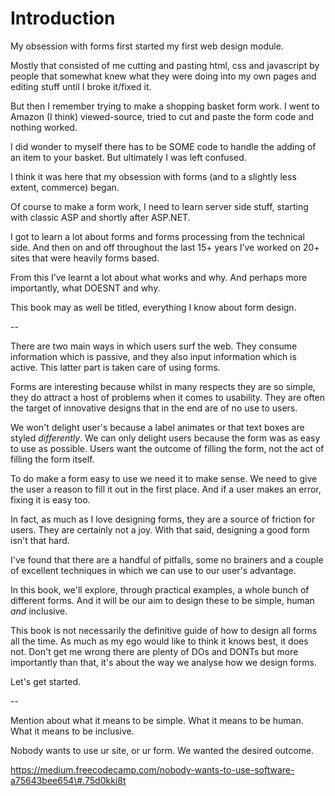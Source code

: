 # Introduction

My obsession with forms first started my first web design module.

Mostly that consisted of me cutting and pasting html, css and javascript by people that somewhat knew what they were doing into my own pages and editing stuff until I broke it/fixed it.

But then I remember trying to make a shopping basket form work. I went to Amazon (I think) viewed-source, tried to cut and paste the form code and nothing worked.

I did wonder to myself there has to be SOME code to handle the adding of an item to your basket. But ultimately I was left confused.

I think it was here that my obsession with forms (and to a slightly less extent, commerce) began.

Of course to make a form work, I need to learn server side stuff, starting with classic ASP and shortly after ASP.NET.

I got to learn a lot about forms and forms processing from the technical side. And then on and off throughout the last 15+ years I’ve worked on 20+ sites that were heavily forms based.

From this I’ve learnt a lot about what works and why. And perhaps more importantly, what DOESNT and why.

This book may as well be titled, everything I know about form design.

--

There are two main ways in which users surf the web. They consume information which is passive, and they also input information which is active. This latter part is taken care of using forms.

Forms are interesting because whilst in many respects they are so simple, they do attract a host of problems when it comes to usability. They are often the target of innovative designs that in the end are of no use to users.

We won't delight user's because a label animates or that text boxes are styled *differently*. We can only delight users because the form was as easy to use as possible. Users want the outcome of filling the form, not the act of filling the form itself.

To do make a form easy to use we need it to make sense. We need to give the user a reason to fill it out in the first place. And if a user makes an error, fixing it is easy too.

In fact, as much as I love designing forms, they are a source of friction for users. They are certainly not a joy. With that said, designing a good form isn't that hard.

I've found that there are a handful of pitfalls, some no brainers and a couple of excellent techniques in which we can use to our user's advantage.

In this book, we'll explore, through practical examples, a whole bunch of different forms. And it will be our aim to design these to be simple, human _and_ inclusive.


This book is not necessarily the definitive guide of how to design all forms all the time. As much as my ego would like to think it knows best, it does not. Don't get me wrong there are plenty of DOs and DONTs but more importantly than that, it's about the way we analyse how we design forms.

Let's get started.

--

Mention about what it means to be simple. What it means to be human. What it means to be inclusive.

Nobody wants to use ur site, or ur form. We wanted the desired outcome.

https://medium.freecodecamp.com/nobody-wants-to-use-software-a75643bee654\#.75d0kki8t

